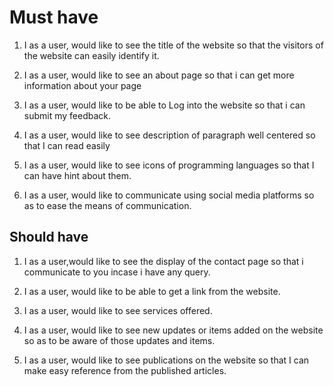 # Must have

1. I as a user, would like to see the title of the website so that the visitors
   of the website can easily identify it.

2. I as a user, would like to see an about page so that i can get more
   information about your page

3. I as a user, would like to be able to Log into the website so that i can
   submit my feedback.

4. I as a user, would like to see description of paragraph well centered so that
   I can read easily

5. I as a user, would like to see icons of programming languages so that I can
   have hint about them.

6. I as a user, would like to communicate using social media platforms so as to
   ease the means of communication.

## Should have

1. I as a user,would like to see the display of the contact page so that i
   communicate to you incase i have any query.

2. I as a user, would like to be able to get a link from the website.

3. I as a user, would like to see services offered.

4. I as a user, would like to see new updates or items added on the website so
   as to be aware of those updates and items.

5. I as a user, would like to see publications on the website so that I can make
   easy reference from the published articles.
